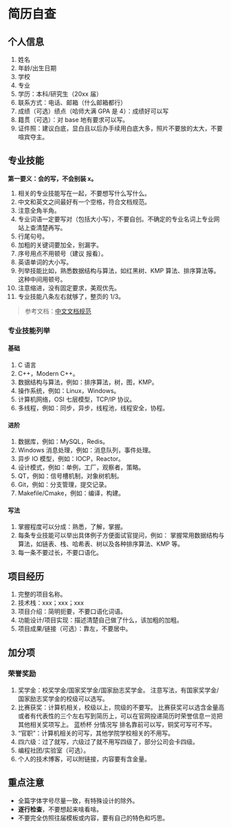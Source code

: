 # 简历自查

## 个人信息

1. 姓名
2. 年龄/出生日期
3. 学校
4. 专业
5. 学历：本科/研究生（20xx 届）
6. 联系方式：电话、邮箱（什么邮箱都行）
7. 成绩（可选）绩点（哈师大满 GPA 是 4）：成绩好可以写
8. 籍贯（可选）：对 base 地有要求可以写。
9. 证件照：建议白底，显白且以后办手续用白底大多，照片不要放的太大，不要喧宾夺主。

## 专业技能

**第一要义：会的写，不会别装 x。**

 1. 相关的专业技能写在一起，不要想写什么写什么。
 2. 中文和英文之间最好有一个空格，符合文档规范。
 3. 注意全角半角。
 4. 专业词语一定要写对（包括大小写），不要自创。不确定的专业名词上专业网站上查清楚再写。
 5. 行尾句号。
 6. 加粗的关键词要加全，别漏字。
 7. 序号用点不用顿号（建议 报看）。
 8. 英语单词的大小写。
 9. 列举技能比如，熟悉数据结构与算法，如红黑树、KMP 算法、排序算法等。这种中间用顿号。
 10. 注意缩进，没有固定要求，美观优先。
 11. 专业技能八条左右就够了，整页的 1/3。

> 参考文档：[中文文档规范](https://github.com/sparanoid/chinese-copywriting-guidelines/blob/master/README.zh-Hans.md)

### 专业技能列举

#### 基础

1. C 语言
2. C++，Modern C++。
3. 数据结构与算法，例如：排序算法，树，图，KMP。
4. 操作系统，例如：Linux，Windows。
5. 计算机网络，OSI 七层模型，TCP/IP 协议。
6. 多线程，例如：同步，异步，线程池，线程安全，协程。

#### 进阶

1. 数据库，例如：MySQL，Redis。
2. Windows 消息处理，例如：消息队列，事件处理。
3. 异步 IO 模型，例如：IOCP，Reactor。
4. 设计模式，例如：单例，工厂，观察者，策略。
5. QT，例如：信号槽机制，对象树机制。
6. Git，例如：分支管理，提交记录。
7. Makefile/Cmake，例如：编译，构建。

#### 写法

1. 掌握程度可以分成：熟悉，了解，掌握。
2. 每条专业技能可以举出具体例子方便面试官提问，例如：
掌握常用数据结构与算法，如链表、栈、哈希表、树以及各种排序算法、KMP 等。
3. 每一条不要过长，不要口语化。

## 项目经历

1. 完整的项目名称。
2. 技术栈：xxx；xxx；xxx
3. 项目介绍：简明扼要，不要口语化词语。
4. 功能设计/项目实现：描述清楚自己做了什么，该加粗的加粗。
5. 项目成果/链接（可选）：靠左，不要居中。

## 加分项

### 荣誉奖励

1. 奖学金：校奖学金/国家奖学金/国家励志奖学金。
 注意写法，有国家奖学金/国家励志奖学金的校级可以选写。
2. 比赛获奖：计算机相关，校级以上，院级的不要写。
比赛获奖可以选含金量高或者有代表性的三个左右写到简历上，可以在官网投递简历时荣誉信息一览把其他相关奖项写上。
蓝桥杯 分情况写 排名靠前可以写，铜奖可写可不写。
3. “官职”：计算机相关的可写，其他学院学校相关的不用写。
4. 四六级：过了就写，六级过了就不用写四级了，部分公司会卡四级。
5. 编程社团/实验室（可选）。
6. 个人的技术博客，可以附链接，内容要有含金量。

## 重点注意

- 全篇字体字号尽量一致，有特殊设计的除外。
- **逐行检查**，不要想起来啥看啥。
- 不要完全仿照往届模板或内容，要有自己的特色和巧思。
